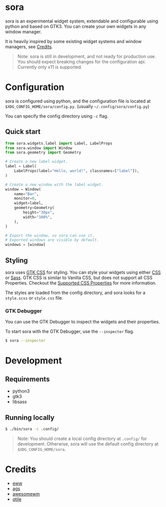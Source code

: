 # sora

sora is an experimental widget system, extendable and configurable using python and based on GTK3.
You can create your own widgets in any window manager.

It is heavily inspired by some existing widget systems and window managers, see [Credits](#credits).

> Note: sora is still in development, and not ready for production use.
> You should expect breaking changes for the configuration api.
> Currently only x11 is supported.

# Configuration

sora is configured using python, and the configuration file is located at `$XDG_CONFIG_HOME/sora/config.py`. (usually `~/.config/sora/config.py`)

You can specify the config directory using `-c` flag.

## Quick start

```python
from sora.widgets.label import Label, LabelProps
from sora.window import Window
from sora.geometry import Geometry

# Create a new label widget.
label = Label(
    LabelProps(label="Hello, world!", classnames=["label"]),
)

# Create a new window with the label widget.
window = Window(
    name="Bar",
    monitor=0,
    widget=label,
    geometry=Geometry(
        height="30px",
        width="100%",
    ),
)

# Export the window, so sora can use it.
# Exported windows are visible by default.
windows = [window]
```

## Styling

sora uses [GTK CSS](https://docs.gtk.org/gtk3/css-overview.html) for styling. You can style your widgets using either [CSS](https://developer.mozilla.org/en-US/docs/Web/CSS) or [Sass](https://sass-lang.com/).
GTK CSS is similar to Vanilla CSS, but does not support all CSS Properties.
Checkout the [Supported CSS Properties](https://docs.gtk.org/gtk3/css-properties.html) for more information.

The styles are loaded from the config directory, and sora looks for a `style.scss` or `style.css` file.

### GTK Debugger

You can use the GTK Debugger to inspect the widgets and their properties.

To start sora with the GTK Debugger, use the `--inspector` flag.

```bash
$ sora --inspector
```

# Development

## Requirements

- python3
- gtk3
- libsass

## Running locally

```bash
$ ./bin/sora -c .config/
```

> Note: You should create a local config directory at `.config/` for development.
> Otherwise, sora will use the default config directory at `$XDG_CONFIG_HOME/sora`.

# Credits

- [eww](https://github.com/elkowar/eww)
- [ags](https://github.com/Aylur/ags)
- [awesomewm](https://github.com/awesomeWM/awesome)
- [qtile](https://github.com/qtile/qtile)

